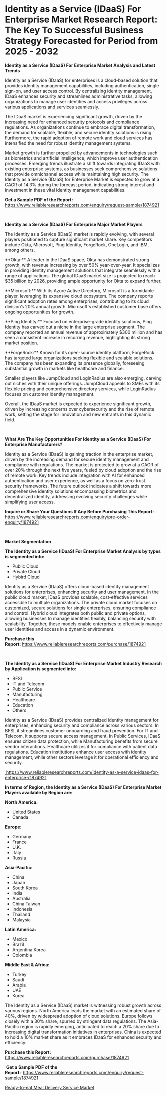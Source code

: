 <p><h1>Identity as a Service (IDaaS) For Enterprise Market Research Report: The Key To Successful Business Strategy Forecasted for Period from 2025 - 2032</h1></p><p><strong>Identity as a Service (IDaaS) For Enterprise Market Analysis and Latest Trends</strong></p>
<p><p>Identity as a Service (IDaaS) for enterprises is a cloud-based solution that provides identity management capabilities, including authentication, single sign-on, and user access control. By centralizing identity management, IDaaS enhances security and streamlines administrative tasks, allowing organizations to manage user identities and access privileges across various applications and services seamlessly.</p><p>The IDaaS market is experiencing significant growth, driven by the increasing need for enhanced security protocols and compliance regulations. As organizations continue to embrace digital transformation, the demand for scalable, flexible, and secure identity solutions is rising. Furthermore, the rapid adoption of remote work and cloud services has intensified the need for robust identity management systems.</p><p>Market growth is further propelled by advancements in technologies such as biometrics and artificial intelligence, which improve user authentication processes. Emerging trends illustrate a shift towards integrating IDaaS with existing enterprise systems, as businesses seek comprehensive solutions that provide omnichannel access while maintaining high security. The Identity as a Service (IDaaS) for Enterprise Market is expected to grow at a CAGR of 14.3% during the forecast period, indicating strong interest and investment in these vital identity management capabilities.</p></p>
<p><strong>Get a Sample PDF of the Report:&nbsp;</strong> <a href="https://www.reliableresearchreports.com/enquiry/request-sample/1874921?utm_campaign=2954&utm_medium=2&utm_source=Github&utm_content=ia&utm_term=11032025&utm_id=identity-as-a-service-idaas-for-enterprise">https://www.reliableresearchreports.com/enquiry/request-sample/1874921</a></p>
<p>&nbsp;</p>
<p><strong>Identity as a Service (IDaaS) For Enterprise Major Market Players</strong></p>
<p><p>The Identity as a Service (IDaaS) market is rapidly evolving, with several players positioned to capture significant market share. Key competitors include Okta, Microsoft, Ping Identity, ForgeRock, OneLogin, and IBM, among others.</p><p>**Okta:** A leader in the IDaaS space, Okta has demonstrated strong growth, with revenue increasing by over 50% year-over-year. It specializes in providing identity management solutions that integrate seamlessly with a range of applications. The global IDaaS market size is projected to reach $35 billion by 2026, providing ample opportunity for Okta to expand further.</p><p>**Microsoft:** With its Azure Active Directory, Microsoft is a formidable player, leveraging its expansive cloud ecosystem. The company reports significant adoption rates among enterprises, contributing to its cloud division’s 20% annual growth. Microsoft's established customer base offers ongoing opportunities for growth.</p><p>**Ping Identity:** Focused on enterprise-grade identity solutions, Ping Identity has carved out a niche in the large enterprise segment. The company reported an annual revenue of approximately $300 million and has seen a consistent increase in recurring revenue, highlighting its strong market position.</p><p>**ForgeRock:** Known for its open-source identity platform, ForgeRock has targeted large organizations seeking flexible and scalable solutions. The company has been expanding its presence globally, foreseeing substantial growth in markets like healthcare and finance.</p><p>Smaller players like JumpCloud and LoginRadius are also emerging, carving out niches with their unique offerings. JumpCloud appeals to SMEs with its flexible pricing and comprehensive directory services, while LoginRadius focuses on customer identity management.</p><p>Overall, the IDaaS market is expected to experience significant growth, driven by increasing concerns over cybersecurity and the rise of remote work, setting the stage for innovation and new entrants in this dynamic field.</p></p>
<p>&nbsp;</p>
<p><strong>What Are The Key Opportunities For Identity as a Service (IDaaS) For Enterprise Manufacturers?</strong></p>
<p><p>Identity as a Service (IDaaS) is gaining traction in the enterprise market, driven by the increasing demand for secure identity management and compliance with regulations. The market is projected to grow at a CAGR of over 20% through the next five years, fueled by cloud adoption and the rise of remote work. Key trends include integration with AI for enhanced authentication and user experience, as well as a focus on zero-trust security frameworks. The future outlook indicates a shift towards more comprehensive identity solutions encompassing biometrics and decentralized identity, addressing evolving security challenges while simplifying user access.</p></p>
<p><strong>Inquire or Share Your Questions If Any Before Purchasing This Report:</strong> <a href="https://www.reliableresearchreports.com/enquiry/pre-order-enquiry/1874921?utm_campaign=2954&utm_medium=2&utm_source=Github&utm_content=ia&utm_term=11032025&utm_id=identity-as-a-service-idaas-for-enterprise">https://www.reliableresearchreports.com/enquiry/pre-order-enquiry/1874921</a></p>
<p>&nbsp;</p>
<p><strong>Market Segmentation</strong></p>
<p><strong>The Identity as a Service (IDaaS) For Enterprise Market Analysis by types is segmented into:</strong></p>
<p><ul><li>Public Cloud</li><li>Private Cloud</li><li>Hybird Cloud</li></ul></p>
<p><p>Identity as a Service (IDaaS) offers cloud-based identity management solutions for enterprises, enhancing security and user management. In the public cloud market, IDaaS provides scalable, cost-effective services accessible to multiple organizations. The private cloud market focuses on customized, secure solutions for single enterprises, ensuring compliance and control. Hybrid cloud integrates both public and private options, allowing businesses to manage identities flexibly, balancing security with scalability. Together, these models enable enterprises to effectively manage user identities and access in a dynamic environment.</p></p>
<p><strong>Purchase this Report:&nbsp;</strong><a href="https://www.reliableresearchreports.com/purchase/1874921?utm_campaign=2954&utm_medium=2&utm_source=Github&utm_content=ia&utm_term=11032025&utm_id=identity-as-a-service-idaas-for-enterprise">https://www.reliableresearchreports.com/purchase/1874921</a></p>
<p>&nbsp;</p>
<p><strong>The Identity as a Service (IDaaS) For Enterprise Market Industry Research by Application is segmented into:</strong></p>
<p><ul><li>BFSI</li><li>IT and Telecom</li><li>Public Service</li><li>Manufacturing</li><li>Healthcare</li><li>Education</li><li>Others</li></ul></p>
<p><p>Identity as a Service (IDaaS) provides centralized identity management for enterprises, enhancing security and compliance across various sectors. In BFSI, it streamlines customer onboarding and fraud prevention. For IT and Telecom, it supports secure access management. In Public Services, IDaaS ensures citizen data protection, while Manufacturing benefits from secure vendor interactions. Healthcare utilizes it for compliance with patient data regulations. Education institutions enhance user access with identity management, while other sectors leverage it for operational efficiency and security.</p></p>
<p><a href="https://www.reliableresearchreports.com/identity-as-a-service-idaas-for-enterprise-r1874921?utm_campaign=2954&utm_medium=2&utm_source=Github&utm_content=ia&utm_term=11032025&utm_id=identity-as-a-service-idaas-for-enterprise">&nbsp;https://www.reliableresearchreports.com/identity-as-a-service-idaas-for-enterprise-r1874921</a></p>
<p><strong>In terms of Region, the Identity as a Service (IDaaS) For Enterprise Market Players available by Region are:</strong></p>
<p>
    <p> <strong> North America: </strong>
        <ul>
            <li>United States</li>
            <li>Canada</li>
        </ul>
        </p> 
    <p> <strong> Europe: </strong>
        <ul>
            <li>Germany</li>
            <li>France</li>
            <li>U.K.</li>
            <li>Italy</li>
            <li>Russia</li>
        </ul>
        </p> 
    <p> <strong> Asia-Pacific: </strong>
        <ul>
            <li>China</li>
            <li>Japan</li>
            <li>South Korea</li>
            <li>India</li>
            <li>Australia</li>
            <li>China Taiwan</li>
            <li>Indonesia</li>
            <li>Thailand</li>
            <li>Malaysia</li>
        </ul>
        </p> 
    <p> <strong> Latin America: </strong>
        <ul>
            <li>Mexico</li>
            <li>Brazil</li>
            <li>Argentina Korea</li>
            <li>Colombia</li>
        </ul>
        </p> 
    <p> <strong> Middle East & Africa: </strong>
        <ul>
            <li>Turkey</li>
            <li>Saudi</li>
            <li>Arabia</li>
            <li>UAE</li>
            <li>Korea</li>
        </ul>
    </p>
    </p>
<p><p>The Identity as a Service (IDaaS) market is witnessing robust growth across various regions. North America leads the market with an estimated share of 40%, driven by widespread adoption of cloud solutions. Europe follows closely with a 30% share, spurred by stringent data regulations. The Asia-Pacific region is rapidly emerging, anticipated to reach a 20% share due to increasing digital transformation initiatives in enterprises. China is expected to hold a 10% market share as it embraces IDaaS for enhanced security and efficiency.</p></p>
<p><strong>Purchase this Report: </strong><a href="https://www.reliableresearchreports.com/purchase/1874921?utm_campaign=2954&utm_medium=2&utm_source=Github&utm_content=ia&utm_term=11032025&utm_id=identity-as-a-service-idaas-for-enterprise">https://www.reliableresearchreports.com/purchase/1874921</a></p>
<p>&nbsp;<strong>Get a Sample PDF of the Report:&nbsp;&nbsp;</strong><a href="https://www.reliableresearchreports.com/enquiry/request-sample/1874921?utm_campaign=2954&utm_medium=2&utm_source=Github&utm_content=ia&utm_term=11032025&utm_id=identity-as-a-service-idaas-for-enterprise">https://www.reliableresearchreports.com/enquiry/request-sample/1874921</a></p>
<p><strong></strong></p>
<p><p><a href="https://github.com/lecaneidreks/Market-Research-Report-List-1/blob/main/ready-to-eat-meal-delivery-service-market.md?utm_campaign=2954&utm_medium=2&utm_source=Github&utm_content=ia&utm_term=11032025&utm_id=identity-as-a-service-idaas-for-enterprise">Ready-to-eat Meal Delivery Service Market</a></p></p>